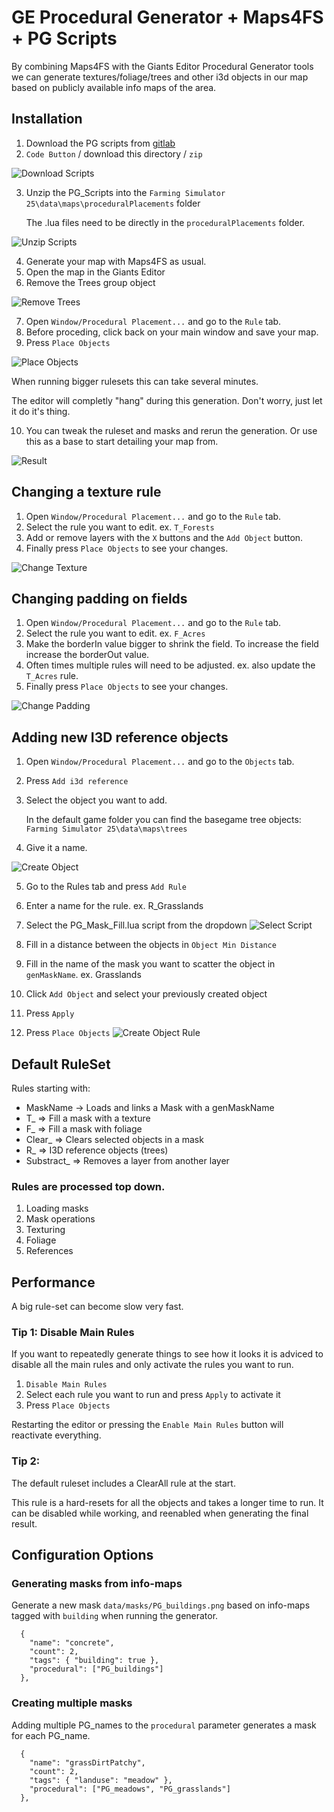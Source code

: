 # GE Procedural Generator + Maps4FS + PG Scripts
By combining Maps4FS with the Giants Editor Procedural Generator tools we can generate textures/foliage/trees and other i3d objects in our map based on publicly available info maps of the area. 

## Installation
1. Download the PG scripts from [gitlab](https://gitlab.com/fs25_guides/fs25_proceduralgeneration/-/tree/main/PG_Scripts)
2. `Code Button` / download this directory / `zip`

![Download Scripts](https://github.com/user-attachments/assets/b698eb06-cdbf-484f-b458-10cfd0297ea0)

3. Unzip the PG_Scripts into the `Farming Simulator 25\data\maps\proceduralPlacements` folder 
   
   The .lua files need to be directly in the `proceduralPlacements` folder.

![Unzip Scripts](https://github.com/user-attachments/assets/74246b9d-a871-4ea6-aca3-67d50bdfbec0)

4. Generate your map with Maps4FS as usual. 
5. Open the map in the Giants Editor
6. Remove the Trees group object
 
![Remove Trees](https://github.com/user-attachments/assets/96ffa017-f32a-49ac-aa9d-ea89cc3397f3)

7. Open `Window/Procedural Placement...` and go to the `Rule` tab.
8. Before proceding, click back on your main window and save your map.
9. Press `Place Objects`

![Place Objects](https://github.com/user-attachments/assets/6754cc83-1af2-4df0-a0f7-0494d80c1e7d)

When running bigger rulesets this can take several minutes.

The editor will completly "hang" during this generation. Don't worry, just let it do it's thing.

10. You can tweak the ruleset and masks and rerun the generation. Or use this as a base to start detailing your map from.

![Result](https://github.com/user-attachments/assets/04274220-42de-442a-b218-4792804948ca)

## Changing a texture rule
1. Open `Window/Procedural Placement...` and go to the `Rule` tab.
2. Select the rule you want to edit. ex. `T_Forests`
3. Add or remove layers with the `X` buttons and the `Add Object` button.
4. Finally press `Place Objects` to see your changes.

![Change Texture](https://github.com/user-attachments/assets/a447c080-6950-432a-aaab-91fc40c46124)

## Changing padding on fields
1. Open `Window/Procedural Placement...` and go to the `Rule` tab.
2. Select the rule you want to edit. ex. `F_Acres`
3. Make the borderIn value bigger to shrink the field. To increase the field increase the borderOut value.
4. Often times multiple rules will need to be adjusted. ex. also update the `T_Acres` rule.
5. Finally press `Place Objects` to see your changes.

![Change Padding](https://github.com/user-attachments/assets/2b9206ab-cf03-432a-a2c2-65892f2ba851)

## Adding new I3D reference objects
1. Open `Window/Procedural Placement...` and go to the `Objects` tab.
2. Press `Add i3d reference`
3. Select the object you want to add.

    In the default game folder you can find the basegame tree objects: `Farming Simulator 25\data\maps\trees`
4. Give it a name. 

![Create Object](https://github.com/user-attachments/assets/84ad0106-94a0-48f9-b94d-9687070ae504)

5. Go to the Rules tab and press `Add Rule`
6. Enter a name for the rule. ex. R_Grasslands
7. Select the PG_Mask_Fill.lua script from the dropdown
![Select Script](https://github.com/user-attachments/assets/30ef7c41-3606-4ed5-a73a-4f9ba29b973c)

8. Fill in a distance between the objects in `Object Min Distance`
8. Fill in the name of the mask you want to scatter the object in `genMaskName`. ex. Grasslands
8. Click `Add Object` and select your previously created object
9. Press `Apply`
10. Press `Place Objects`
![Create Object Rule](https://github.com/user-attachments/assets/20f989f1-e4ee-4453-9752-ce43dd4f00ee)



## Default RuleSet
Rules starting with:
* MaskName -> Loads and links a Mask with a genMaskName
* T_ => Fill a mask with a texture
* F_ => Fill a mask with foliage
* Clear_ => Clears selected objects in a mask
* R_ => I3D reference objects (trees)
* Substract_ => Removes a layer from another layer

### Rules are processed top down. 
1. Loading masks
2. Mask operations
3. Texturing
4. Foliage
5. References

## Performance
A big rule-set can become slow very fast. 

### Tip 1: Disable Main Rules
If you want to repeatedly generate things to see how it looks it is adviced to disable all the main rules and only activate the rules you want to run. 
1. `Disable Main Rules`
2. Select each rule you want to run and press `Apply` to activate it
3. Press `Place Objects`

Restarting the editor or pressing the `Enable Main Rules` button will reactivate everything.

### Tip 2: 
The default ruleset includes a ClearAll rule at the start. 

This rule is a hard-resets for all the objects and takes a longer time to run. 
It can be disabled while working, and reenabled when generating the final result. 


## Configuration Options
### Generating masks from info-maps
Generate a new mask `data/masks/PG_buildings.png` based on info-maps tagged with `building` when running the generator. 
```
  {
    "name": "concrete",
    "count": 2,
    "tags": { "building": true },
    "procedural": ["PG_buildings"]
  },
```

### Creating multiple masks
Adding multiple PG_names to the `procedural` parameter generates a mask for each PG_name.
```
  {
    "name": "grassDirtPatchy",
    "count": 2,
    "tags": { "landuse": "meadow" },
    "procedural": ["PG_meadows", "PG_grasslands"]
  },
```